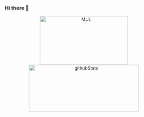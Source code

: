 ### Hi there 👋

<!-- ![COBBY_BADGE](https://cobby-play.com/api/user/badge/sonjonghyo) -->
<div  style = "display: flex;  align-items: center; flex-direction: column;  justify-content: center;" align = "center";>
<!-- font-size 를 조절하면 원하는 크기로 글자를 조절할 수 있습니다.-->
  <!-- Designed and developed in-house at Oreuda (https://oreuda.kr) -->
  <!-- 불편 사항 및 문의는 tykimdream@gmail.com으로 보내주세요 -->
  <!--
  <div key="6">
    <a href = "https://oreuda.kr/">
      <img
        src=https://oreuda.kr/api/v1/plant/card?nickname=sonjonghyo
        alt="oreuda"
      />
    </a>
  </div>
  -->
  <div key="3">
    <img src=https://github-readme-stats.vercel.app/api/top-langs/?username=sonjonghyo&hide_progress=true&theme=dark width="280" height=156 alt="MUL" />
  </div>
  
  <div key="2">
    <img src=https://github-readme-stats.vercel.app/api?username=sonjonghyo&show_icons=true&theme=cobalt width="350" height="150" alt="githubStats" />
  </div>
  
</div>

<!--
**sonjonghyo/sonjonghyo** is a ✨ _special_ ✨ repository because its `README.md` (this file) appears on your GitHub profile.

Here are some ideas to get you started:

- 🔭 I’m currently working on ...
- 🌱 I’m currently learning ...
- 👯 I’m looking to collaborate on ...
- 🤔 I’m looking for help with ...
- 💬 Ask me about ...
- 📫 How to reach me: ...
- 😄 Pronouns: ...
- ⚡ Fun fact: ...
-->
